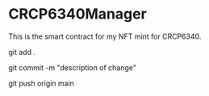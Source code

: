 # CRCP6340Manager
This is the smart contract for my NFT mint for CRCP6340.

git add .

git commit -m "description of change"

git push origin main
